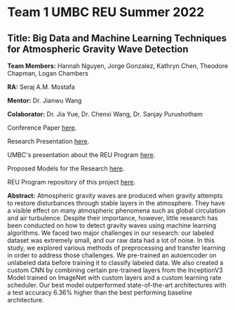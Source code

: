 # **Team 1 UMBC REU Summer 2022** 

## **Title:** Big Data and Machine Learning Techniques for Atmospheric Gravity Wave Detection

**Team Members:** Hannah Nguyen, Jorge Gonzalez, Kathryn Chen, Theodore Chapman, Logan Chambers

**RA:** Seraj A.M. Mostafa

**Mentor:** Dr. Jianwu Wang

**Colaborator:** Dr. Jia Yue, Dr. Chenxi Wang, Dr. Sanjay Purushotham

Conference Paper [here](https://drive.google.com/file/d/152JSxXGsNMnoYXAb4cSZe-In2CdUbGBu/view?usp=sharing).

Research Presentation [here](https://docs.google.com/presentation/d/1LkkplGTAbNV8P4tr6-5cNL_0sotFCIu-q29af-HWL7E/edit?usp=sharing).

UMBC's presentation about the REU Program [here](https://bigdatareu.umbc.edu/summer2022/).

Proposed Models for the Research [here](https://github.com/JLopez662/Big-Data-REU-2022/tree/Big-Data-REU-2022-Team-1/Proposed-models/Model-customization).

REU Program repository of this project [here](https://github.com/big-data-lab-umbc/big-data-reu/tree/main/2022-projects/team-1).

**Abstract:** Atmospheric gravity waves are produced when gravity attempts to restore disturbances through stable layers in the atmosphere. They have a visible effect on many atmospheric phenomena such as global circulation and air turbulence. Despite their importance, however, little research has been conducted on how to detect gravity waves using machine learning algorithms. We faced two major challenges in our research: our labeled dataset was extremely small, and our raw data had a lot of noise. In this study, we explored various methods of preprocessing and transfer learning in order to address those challenges. We pre-trained an autoencoder on unlabeled data before training it to classify labeled data. We also created a custom CNN by combining certain pre-trained layers from the InceptionV3 Model trained on ImageNet with custom layers and a custom learning rate scheduler. Our best model outperformed state-of-the-art architectures with a test accuracy 6.36% higher than the best performing baseline architecture.
